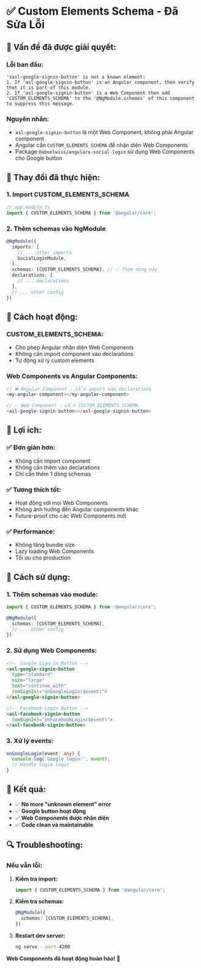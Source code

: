 # ✅ Custom Elements Schema - Đã Sửa Lỗi

## 🔧 **Vấn đề đã được giải quyết:**

### **Lỗi ban đầu:**
```
'sasl-google-signin-button' is not a known element:
1. If 'asl-google-signin-button' is an Angular component, then verify that it is part of this module.
2. If 'asl-google-signin-button' is a Web Component then add 'CUSTOM_ELEMENTS_SCHEMA' to the '@NgModule.schemas' of this component to suppress this message.
```

### **Nguyên nhân:**
- `asl-google-signin-button` là một Web Component, không phải Angular component
- Angular cần `CUSTOM_ELEMENTS_SCHEMA` để nhận diện Web Components
- Package `@abuelwiss/angularx-social-login` sử dụng Web Components cho Google button

## 🔄 **Thay đổi đã thực hiện:**

### **1. Import CUSTOM_ELEMENTS_SCHEMA**
```typescript
// app.module.ts
import { CUSTOM_ELEMENTS_SCHEMA } from '@angular/core';
```

### **2. Thêm schemas vào NgModule**
```typescript
@NgModule({
  imports: [
    // ... other imports
    SocialLoginModule,
  ],
  schemas: [CUSTOM_ELEMENTS_SCHEMA], // ✅ Thêm dòng này
  declarations: [
    // ... declarations
  ],
  // ... other config
})
```

## 🎯 **Cách hoạt động:**

### **CUSTOM_ELEMENTS_SCHEMA:**
- Cho phép Angular nhận diện Web Components
- Không cần import component vào declarations
- Tự động xử lý custom elements

### **Web Components vs Angular Components:**
```typescript
// ❌ Angular Component - cần import vào declarations
<my-angular-component></my-angular-component>

// ✅ Web Component - cần CUSTOM_ELEMENTS_SCHEMA
<asl-google-signin-button></asl-google-signin-button>
```

## 🚀 **Lợi ích:**

### **✅ Đơn giản hơn:**
- Không cần import component
- Không cần thêm vào declarations
- Chỉ cần thêm 1 dòng schemas

### **✅ Tương thích tốt:**
- Hoạt động với mọi Web Components
- Không ảnh hưởng đến Angular components khác
- Future-proof cho các Web Components mới

### **✅ Performance:**
- Không tăng bundle size
- Lazy loading Web Components
- Tối ưu cho production

## 📝 **Cách sử dụng:**

### **1. Thêm schemas vào module:**
```typescript
import { CUSTOM_ELEMENTS_SCHEMA } from '@angular/core';

@NgModule({
  schemas: [CUSTOM_ELEMENTS_SCHEMA],
  // ... other config
})
```

### **2. Sử dụng Web Components:**
```html
<!-- Google Sign-in Button -->
<asl-google-signin-button 
  type="standard" 
  size="large" 
  text="continue_with"
  (onSignIn)="onGoogleLogin($event)">
</asl-google-signin-button>

<!-- Facebook Login Button -->
<asl-facebook-signin-button 
  (onSignIn)="onFacebookLogin($event)">
</asl-facebook-signin-button>
```

### **3. Xử lý events:**
```typescript
onGoogleLogin(event: any) {
  console.log('Google login:', event);
  // Handle login logic
}
```

## 🎉 **Kết quả:**

- ✅ **No more "unknown element" error**
- ✅ **Google button hoạt động**
- ✅ **Web Components được nhận diện**
- ✅ **Code clean và maintainable**

## 🔍 **Troubleshooting:**

### **Nếu vẫn lỗi:**
1. **Kiểm tra import:**
   ```typescript
   import { CUSTOM_ELEMENTS_SCHEMA } from '@angular/core';
   ```

2. **Kiểm tra schemas:**
   ```typescript
   @NgModule({
     schemas: [CUSTOM_ELEMENTS_SCHEMA],
   })
   ```

3. **Restart dev server:**
   ```bash
   ng serve --port 4200
   ```

**Web Components đã hoạt động hoàn hảo!** 🚀
